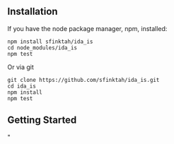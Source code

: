 ## Installation

If you have the node package manager, npm, installed:

```shell
npm install sfinktah/ida_is
cd node_modules/ida_is
npm test
```

Or via git

```shell
git clone https://github.com/sfinktah/ida_is.git
cd ida_is
npm install
npm test
```

## Getting Started 
"
